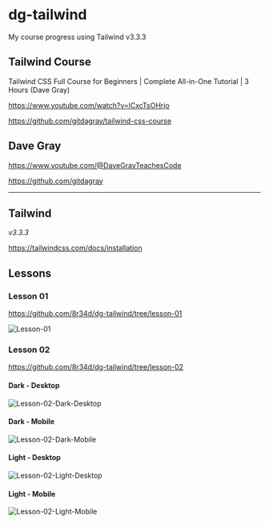 # dg-tailwind

My course progress using Tailwind v3.3.3

## Tailwind Course

Tailwind CSS Full Course for Beginners | Complete All-in-One Tutorial | 3 Hours (Dave Gray)

https://www.youtube.com/watch?v=lCxcTsOHrjo

https://github.com/gitdagray/tailwind-css-course

## Dave Gray

https://www.youtube.com/@DaveGrayTeachesCode

https://github.com/gitdagray

---

## Tailwind

_v3.3.3_

https://tailwindcss.com/docs/installation

## Lessons

### Lesson 01

https://github.com/8r34d/dg-tailwind/tree/lesson-01

![Lesson-01](lessons/lesson-01.png)

### Lesson 02

https://github.com/8r34d/dg-tailwind/tree/lesson-02

#### Dark - Desktop

![Lesson-02-Dark-Desktop](lessons/lesson-02-dark-desktop.png)

#### Dark - Mobile

![Lesson-02-Dark-Mobile](/lessons/lesson-02-dark-mobile.png)

#### Light - Desktop

![Lesson-02-Light-Desktop](/lessons/lesson-02-light-desktop.png)

#### Light - Mobile

![Lesson-02-Light-Mobile](/lessons/lesson-02-light-mobile.png)

